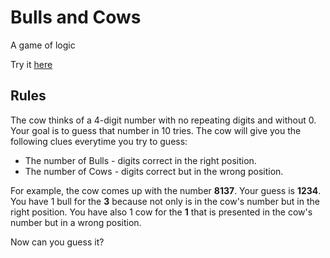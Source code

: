 <h1>Bulls and Cows</h1>
<p>A game of logic</p>

Try it <a href="http://lutory.github.io/bulls_and_cows/index.html">here</a>

<h2>Rules</h2>

The cow thinks of a 4-digit number with no repeating digits and without 0. Your goal is to guess that number in 10 tries. The cow will give you the following clues everytime you try to guess:

 * The number of Bulls - digits correct in the right position.
 * The number of Cows - digits correct but in the wrong position.

For example, the cow comes up with the number **8137**. Your guess is **1234**. You have 1 bull for the **3** because not only is in the cow's number but in the right position. You have also 1 cow for the **1** that is presented in the cow's number but in a wrong position.

Now can you guess it?

